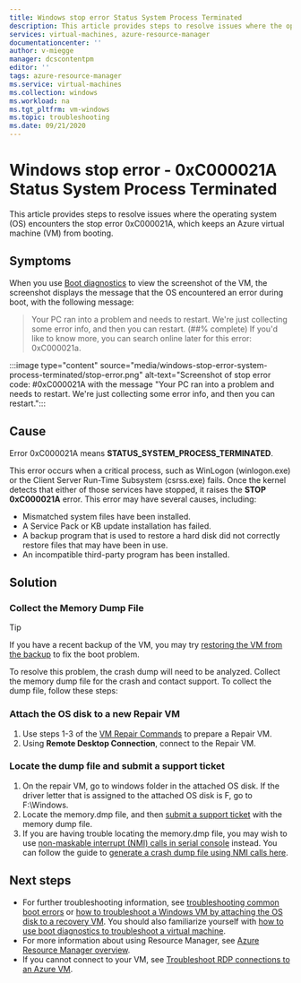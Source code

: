 ```yaml
---
title: Windows stop error Status System Process Terminated
description: This article provides steps to resolve issues where the operating system encounters the stop error 0xC000021A, which prevents the booting of an Azure virtual machine.
services: virtual-machines, azure-resource-manager
documentationcenter: ''
author: v-miegge
manager: dcscontentpm
editor: ''
tags: azure-resource-manager
ms.service: virtual-machines
ms.collection: windows
ms.workload: na
ms.tgt_pltfrm: vm-windows
ms.topic: troubleshooting
ms.date: 09/21/2020
---
```


# Windows stop error - 0xC000021A Status System Process Terminated

This article provides steps to resolve issues where the operating system (OS) encounters the stop error 0xC000021A, which keeps an Azure virtual machine (VM) from booting.

## Symptoms

When you use [Boot diagnostics](./boot-diagnostics.md) to view the screenshot of the VM, the screenshot displays the message that the OS encountered an error during boot, with the following message:

> Your PC ran into a problem and needs to restart. We're just collecting some error info, and then you can restart. (##% complete) If you'd like to know more, you can search online later for this error: 0xC000021a.

:::image type="content" source="media/windows-stop-error-system-process-terminated/stop-error.png" alt-text="Screenshot of stop error code: #0xC000021A with the message "Your PC ran into a problem and needs to restart. We're just collecting some error info, and then you can restart.":::

## Cause

Error 0xC000021A means **STATUS_SYSTEM_PROCESS_TERMINATED**.

This error occurs when a critical process, such as WinLogon (winlogon.exe) or the Client Server Run-Time Subsystem (csrss.exe) fails. Once the kernel detects that either of those services have stopped, it raises the **STOP 0xC000021A** error. This error may have several causes, including:

- Mismatched system files have been installed.
- A Service Pack or KB update installation has failed.
- A backup program that is used to restore a hard disk did not correctly restore files that may have been in use.
- An incompatible third-party program has been installed.

## Solution

### Collect the Memory Dump File

> [!TIP]
> If you have a recent backup of the VM, you may try [restoring the VM from the backup](/azure/backup/backup-azure-arm-restore-vms) to fix the boot problem.

To resolve this problem, the crash dump will need to be analyzed. Collect the memory dump file for the crash and contact support.
To collect the dump file, follow these steps:

### Attach the OS disk to a new Repair VM

1.    Use steps 1-3 of the [VM Repair Commands](./repair-windows-vm-using-azure-virtual-machine-repair-commands.md) to prepare a Repair VM.
2.    Using **Remote Desktop Connection**, connect to the Repair VM.

### Locate the dump file and submit a support ticket

1.    On the repair VM, go to windows folder in the attached OS disk. If the driver letter that is assigned to the attached OS disk is F, go to F:\Windows.
2.    Locate the memory.dmp file, and then [submit a support ticket](https://portal.azure.com/?#blade/Microsoft_Azure_Support/HelpAndSupportBlade) with the memory dump file.
3.    If you are having trouble locating the memory.dmp file, you may wish to use [non-maskable interrupt (NMI) calls in serial console](./serial-console-windows.md#use-the-serial-console-for-nmi-calls) instead. You can follow the guide to [generate a crash dump file using NMI calls here](/windows/client-management/generate-kernel-or-complete-crash-dump).

## Next steps

- For further troubleshooting information, see [troubleshooting common boot errors](./boot-error-troubleshoot.md) or [how to troubleshoot a Windows VM by attaching the OS disk to a recovery VM](./troubleshoot-recovery-disks-windows.md). You should also familiarize yourself with [how to use boot diagnostics to troubleshoot a virtual machine](./boot-diagnostics.md).
- For more information about using Resource Manager, see [Azure Resource Manager overview](/azure/azure-resource-manager/management/overview).
- If you cannot connect to your VM, see [Troubleshoot RDP connections to an Azure VM](./troubleshoot-rdp-connection.md).
